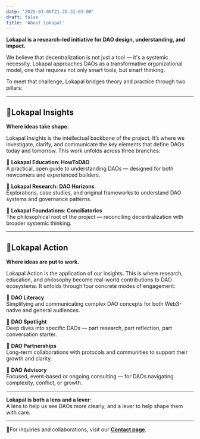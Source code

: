 ```yaml
---
date: '2025-03-06T21:26:31-03:00'
draft: false
title: 'About Lokapal'
---
```


**Lokapal is a research-led initiative for DAO design, understanding, and impact.**

We believe that decentralization is not just a tool — it's a systemic necessity. Lokapal approaches DAOs as a transformative organizational model, one that requires not only smart tools, but smart thinking.

To meet that challenge, Lokapal bridges theory and practice through two pillars:

---

## 🔹Lokapal Insights  
**Where ideas take shape.**

Lokapal Insights is the intellectual backbone of the project. It’s where we investigate, clarify, and communicate the key elements that define DAOs today and tomorrow. This work unfolds across three branches:

🔸 **Lokapal Education: HowToDAO**  
  A practical, open guide to understanding DAOs — designed for both newcomers and experienced builders.  

🔸 **Lokapal Research: DAO Horizons**  
  Explorations, case studies, and original frameworks to understand DAO systems and governance patterns.  

🔸 **Lokapal Foundations: Conciliatorics**  
  The philosophical root of the project — reconciling decentralization with broader systemic thinking.

---

## 🔹Lokapal Action  
**Where ideas are put to work.**

Lokapal Action is the application of our insights. This is where research, education, and philosophy become real-world contributions to DAO ecosystems. It unfolds through four concrete modes of engagement:

🔸 **DAO Literacy**  
  Simplifying and communicating complex DAO concepts for both Web3-native and general audiences.  

🔸 **DAO Spotlight**  
  Deep dives into specific DAOs — part research, part reflection, part conversation starter.  

🔸 **DAO Partnerships**  
  Long-term collaborations with protocols and communities to support their growth and clarity.  

🔸 **DAO Advisory**  
  Focused, event-based or ongoing consulting — for DAOs navigating complexity, conflict, or growth.

---

**Lokapal is both a lens and a lever**:  
A lens to help us see DAOs more clearly, and a lever to help shape them with care.

---

🔸For inquiries and collaborations, visit our [**Contact page**](/contact/).  

